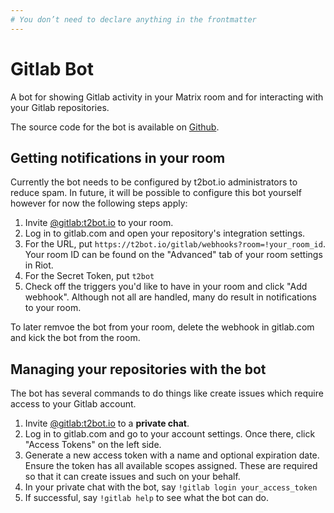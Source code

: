 ```yaml
---
# You don’t need to declare anything in the frontmatter
---
```


# Gitlab Bot

A bot for showing Gitlab activity in your Matrix room and for interacting with your Gitlab repositories.

The source code for the bot is available on [Github](https://github.com/maubot/gitlab).


## Getting notifications in your room

Currently the bot needs to be configured by t2bot.io administrators to reduce spam. In future, it will be possible
to configure this bot yourself however for now the following steps apply:

1. Invite [@gitlab:t2bot.io](https://matrix.to/#/@gitlab:t2bot.io) to your room.
2. Log in to gitlab.com and open your repository's integration settings.
3. For the URL, put `https://t2bot.io/gitlab/webhooks?room=!your_room_id`. Your room ID can be found on the "Advanced"
   tab of your room settings in Riot.
4. For the Secret Token, put `t2bot`
5. Check off the triggers you'd like to have in your room and click "Add webhook". Although not all are handled, many
   do result in notifications to your room.

To later remvoe the bot from your room, delete the webhook in gitlab.com and kick the bot from the room.

## Managing your repositories with the bot

The bot has several commands to do things like create issues which require access to your Gitlab account.

1. Invite [@gitlab:t2bot.io](https://matrix.to/#/@gitlab:t2bot.io) to a **private chat**.
2. Log in to gitlab.com and go to your account settings. Once there, click "Access Tokens" on the left side.
3. Generate a new access token with a name and optional expiration date. Ensure the token has all available scopes
   assigned. These are required so that it can create issues and such on your behalf.
4. In your private chat with the bot, say `!gitlab login your_access_token`
5. If successful, say `!gitlab help` to see what the bot can do.

